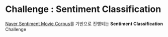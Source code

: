 # Challenge : Sentiment Classification 
[Naver Sentiment Movie Corpus](https://github.com/e9t/nsmc)를 기반으로 진행되는 **Sentiment Classification** Challenge